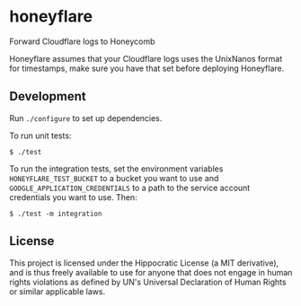 # honeyflare

Forward Cloudflare logs to Honeycomb

Honeyflare assumes that your Cloudflare logs uses the UnixNanos format for
timestamps, make sure you have that set before deploying Honeyflare.


## Development

Run `./configure` to set up dependencies.

To run unit tests:

    $ ./test

To run the integration tests, set the environment variables
`HONEYFLARE_TEST_BUCKET` to a bucket you want to use and
`GOOGLE_APPLICATION_CREDENTIALS` to a path to the service account credentials
you want to use. Then:

    $ ./test -m integration


## License

This project is licensed under the Hippocratic License (a MIT derivative), and
is thus freely available to use for anyone that does not engage in human rights
violations as defined by UN's Universal Declaration of Human Rights or similar
applicable laws.
